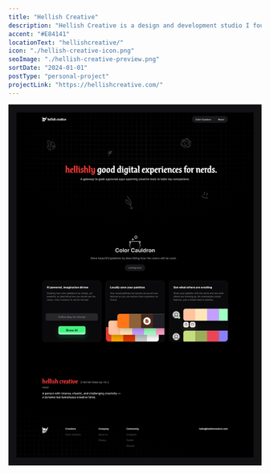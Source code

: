 ```yaml
---
title: "Hellish Creative"
description: "Hellish Creative is a design and development studio I founded building apps and digital experiences for nerds and makers."
accent: "#E84141"
locationText: "hellishcreative/"
icon: "./hellish-creative-icon.png"
seoImage: "./hellish-creative-preview.png"
sortDate: "2024-01-01"
postType: "personal-project"
projectLink: "https://hellishcreative.com/"
---
```


![Design Course Header Image](hellish-creative-preview.png)